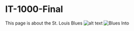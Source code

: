 # IT-1000-Final
This page is about the St. Louis Blues
![alt text](https://cdn.vox-cdn.com/thumbor/KOs281Z9QVJF_gcPeiTLGTmIfag=/886x212:2240x1491/1820x1213/filters:focal(941x567:1299x925):format(webp)/cdn.vox-cdn.com/uploads/chorus_image/image/65369605/usa_today_11537395.0.jpg)
![Blues Into](https://github.com/jheaney1/IT-1000-Final/blob/main/Intro%20to%20Blues)
